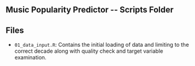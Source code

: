 ## Music Popularity Predictor -- Scripts Folder


## Files
- `01_data_input.R`: Contains the initial loading of data and limiting to the correct decade along with quality check and target variable examination.

